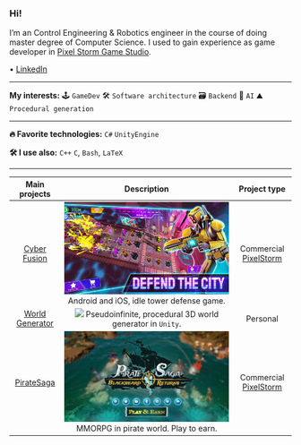 ### Hi!
I’m an Control Engineering & Robotics engineer in the course of doing master degree of Computer Science.
I used to gain experience as game developer in [Pixel Storm Game Studio](https://pixelstorm.pl/).

 • [LinkedIn](https://www.linkedin.com/in/micha%C5%82-wi%C4%99cek-8286b1206/)

___
**My interests:**
🕹 `GameDev`
🛠 `Software architecture`
🗃 `Backend`
🤖 `AI`
⛰ `Procedural generation`

___
**🔥 Favorite technologies:**
`C#` `UnityEngine`

**🛠 I use also:**
`C++`
`C`,
`Bash`,
`LaTeX`
  
___
| **Main projects** | Description                                     | Project type           |
| :----------------: | :---------------------------------------------------: | :----------------: |
| [Cyber Fusion]    |![](CyberFusion.png) Android and iOS, idle tower defense game. | Commercial [PixelStorm] |
| [World Generator] | ![](https://github.com/wiecek1873/WorldGenerator/blob/main/Docs/MainImage.png) Pseudoinfinite, procedural 3D world generator in `Unity`. | Personal|
| [PirateSaga]      | ![](PirateSaga.png) MMORPG in pirate world. Play to earn.  | Commercial [PixelStorm] |

[PixelStorm]: https://pixelstorm.pl/
[Cyber Fusion]: https://play.google.com/store/apps/details?id=com.PixelStorm.CyberPolice2&hl=pl&gl=US
[World Generator]: https://github.com/wiecek1873/WorldGenerator
[PirateSaga]: https://www.facebook.com/PiratesSaga/videos/394644138877536
